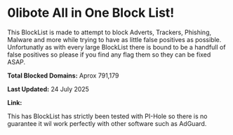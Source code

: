 # 0libote All in One Block List!
This BlockList is made to attempt to block Adverts, Trackers, Phishing, Malware and more while trying to have as little false positives as possible. Unfortunatly as with every large BlockList there is bound to be a handfull of false positives so please if you find any flag them so they can be fixed ASAP.

**Total Blocked Domains:** Aprox 791,179

**Last Updated:** 24 July 2025

**Link:** 

This has BlockList has strictly been tested with PI-Hole so there is no guarantee it wil work perfectly with other software such as AdGuard.
